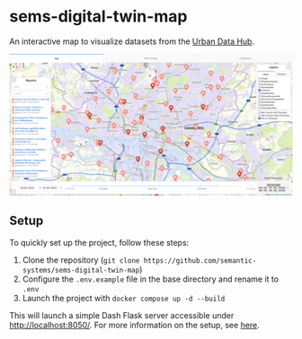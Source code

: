 # sems-digital-twin-map
An interactive map to visualize datasets from the [Urban Data Hub](https://api.hamburg.de/datasets/v1/).

![Screenshot of Map](/docs/img/screenshot_map.png)

## Setup
To quickly set up the project, follow these steps:
1. Clone the repository (`git clone https://github.com/semantic-systems/sems-digital-twin-map`)
2. Configure the `.env.example` file in the base directory and rename it to `.env`
3. Launch the project with `docker compose up -d --build`

This will launch a simple Dash Flask server accessible under [http://localhost:8050/](http://localhost:8050/). For more information on the setup, see [here](/docs/setup.md).